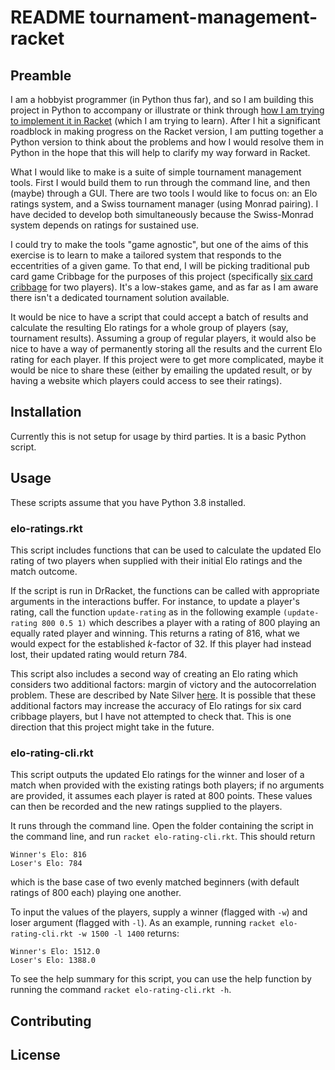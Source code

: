 # README tournament-management-racket

## Preamble

I am a hobbyist programmer (in Python thus far), and so I am building this project in Python to accompany or illustrate or think through [how I am trying to implement it in Racket](https://github.com/lucasboulding/tournament-management-racket) (which I am trying to learn). After I hit a significant roadblock in making progress on the Racket version, I am putting together a Python version to think about the problems and how I would resolve them in Python in the hope that this will help to clarify my way forward in Racket. 


What I would like to make is a suite of simple tournament management tools. First I would build them to run through the command line, and then (maybe) through a GUI. There are two tools I would like to focus on: an Elo ratings system, and a Swiss tournament manager (using Monrad pairing). I have decided to develop both simultaneously because the Swiss-Monrad system depends on ratings for sustained use. 


I could try to make the tools "game agnostic", but one of the aims of this exercise is to learn to make a tailored system that responds to the eccentrities of a given game. To that end, I will be picking traditional pub card game Cribbage for the purposes of this project (specifically [six card cribbage](https://www.pagat.com/adders/crib6.html) for two players). It's a low-stakes game, and as far as I am aware there isn't a dedicated tournament solution available.


It would be nice to have a script that could accept a batch of results and calculate the resulting Elo ratings for a whole group of players (say, tournament results). Assuming a group of regular players, it would also be nice to have a way of permanently storing all the results and the current Elo rating for each player. If this project were to get more complicated, maybe it would be nice to share these (either by emailing the updated result, or by having a website which players could access to see their ratings).


## Installation

Currently this is not setup for usage by third parties. It is a basic Python script.

## Usage

These scripts assume that you have Python 3.8 installed.

### elo-ratings.rkt 

This script includes functions that can be used to calculate the updated Elo rating of two players when supplied with their initial Elo ratings and the match outcome. 


If the script is run in DrRacket, the functions can be called with appropriate arguments in the interactions buffer. For instance, to update a player's rating, call the function `update-rating` as in the following example `(update-rating 800 0.5 1)` which describes a player with a rating of 800 playing an equally rated player and winning. This returns a rating of 816, what we would expect for the established *k*-factor of 32. If this player had instead lost, their updated rating would return 784.


This script also includes a second way of creating an Elo rating which considers two additional factors: margin of victory and the autocorrelation problem. These are described by Nate Silver [here](https://fivethirtyeight.com/features/introducing-nfl-elo-ratings/). It is possible that these additional factors may increase the accuracy of Elo ratings for six card cribbage players, but I have not attempted to check that. This is one direction that this project might take in the future.



### elo-rating-cli.rkt

This script outputs the updated Elo ratings for the winner and loser of a match when provided with the existing ratings both players; if no arguments are provided, it assumes each player is rated at 800 points.  These values can then be recorded and the new ratings supplied to the players. 


It runs through the command line. Open the folder containing the script in the command line, and run `racket elo-rating-cli.rkt`. This should return 

```
Winner's Elo: 816
Loser's Elo: 784 
``` 

which is the base case of two evenly matched beginners (with default ratings of 800 each) playing one another. 


To input the values of the players, supply a winner (flagged with `-w`) and loser argument (flagged with `-l`). As an example, running `racket elo-rating-cli.rkt -w 1500 -l 1400` returns:

```
Winner's Elo: 1512.0
Loser's Elo: 1388.0
``` 

To see the help summary for this script, you can use the help function by running the command `racket elo-rating-cli.rkt -h`.


## Contributing


## License

